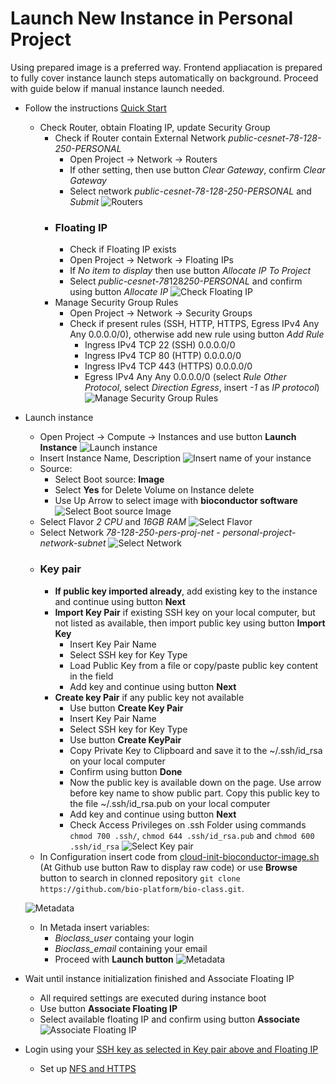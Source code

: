 # Launch New Instance in Personal Project 

Using prepared image is a preferred way. Frontend appliacation is prepared to fully cover instance launch steps automatically on background. Proceed with guide below if manual instance launch needed.

* Follow the instructions [Quick Start](https://cloud.gitlab-pages.ics.muni.cz/documentation/quick-start/)
  * Check Router, obtain Floating IP, update Security Group
    * Check if Router contain External Network *public-cesnet-78-128-250-PERSONAL*
      * Open Project -> Network -> Routers
      * If other setting, then use button *Clear Gateway*, confirm *Clear Gateway*
      * Select network *public-cesnet-78-128-250-PERSONAL* and *Submit*
      ![Routers](./../img/network_routers.png)
    * ### Floating IP
      * Check if Floating IP exists
      * Open Project -> Network -> Floating IPs
      * If *No item to display* then use button *Allocate IP To Project*
      * Select *public-cesnet-78*128*250-PERSONAL* and confirm using button *Allocate IP*
    ![Check Floating IP](./../img/network_floating_ip.png)
    * Manage Security Group Rules
      * Open Project -> Network -> Security Groups
      * Check if present rules (SSH, HTTP, HTTPS, Egress IPv4 Any Any 0.0.0.0/0), otherwise add new rule using button *Add Rule*
        * Ingress         IPv4    TCP     22 (SSH)        0.0.0.0/0
        * Ingress         IPv4    TCP     80 (HTTP)       0.0.0.0/0
        * Ingress         IPv4    TCP     443 (HTTPS)     0.0.0.0/0
        * Egress	  IPv4 	  Any     Any             0.0.0.0/0 (select *Rule* *Other Protocol*, select *Direction* *Egress*, insert *-1* as *IP protocol*)
    ![Manage Security Group Rules](./../img/network_secutity_groups_rules.png)
* Launch instance
    * Open Project -> Compute -> Instances and use button **Launch Instance**
    ![Launch instance](./../img/instance_launch.png)
    * Insert Instance Name, Description
    ![Insert name of your instance](./../img/instance_launch_details.png)
    * Source:
      * Select Boot source: **Image**
      * Select **Yes** for Delete Volume on Instance delete
      * Use Up Arrow to select image with **bioconductor software**
    ![Select Boot source Image](./../img/instance_launch_source.png)
    * Select Flavor *2 CPU* and *16GB RAM*
    ![Select Flavor](./../img/instance_launch_flavor.png)
    * Select Network *78-128-250-pers-proj-net* - *personal-project-network-subnet*
    ![Select Network](./../img/instance_launch_network.png)
    * ### Key pair
      * **If public key imported already**, add existing key to the instance and continue using button **Next**
      * **Import Key Pair** if existing SSH key on your local computer, but not listed as available, then import public key using button **Import Key**
        * Insert Key Pair Name
        * Select SSH key for Key Type
        * Load Public Key from a file or copy/paste public key content in the field
        * Add key and continue using button **Next**
      * **Create key Pair** if any public key not available
        * Use button **Create Key Pair**
        * Insert Key Pair Name
        * Select SSH key for Key Type
        * Use button **Create KeyPair**
        * Copy Private Key to Clipboard and save it to the ~/.ssh/id_rsa on your local computer
        * Confirm using button **Done**
        * Now the public key is available down on the page. Use arrow before key name to show public part. Copy this public key to the file ~/.ssh/id_rsa.pub on your local computer
        * Add key and continue using button **Next**
        * Check Access Privileges on .ssh Folder using commands `chmod 700 .ssh/`, `chmod 644 .ssh/id_rsa.pub` and `chmod 600 .ssh/id_rsa`
    ![Select Key pair](./../img/instance_launch_key_pair.png)
    * In Configuration insert code from [cloud-init-bioconductor-image.sh](./../../install/cloud-init-bioconductor-image.sh) (At Github use button Raw to display raw code) or use **Browse** button to search in clonned repository `git clone https://github.com/bio-platform/bio-class.git`.
    
    ![Metadata](./../img/instance_launch_configuration.png)
    * In Metada insert variables:
        * *Bioclass_user* containg your login
        * *Bioclass_email* containing your email
        * Proceed with **Launch button**
    ![Metadata](./../img/instance_launch_metadata.png)
* Wait until instance initialization finished and Associate Floating IP
  * All required settings are executed during instance boot
  * Use button **Associate Floating IP**
  * Select available floating IP and confirm using button **Associate**
    ![Associate Floating IP](./../img/instance_associate_ip.png)
* Login using your [SSH key as selected in Key pair above and Floating IP](./../../README.md#ssh-access)
  * Set up [NFS and HTTPS](./../../README.md#nfs-and-https)
